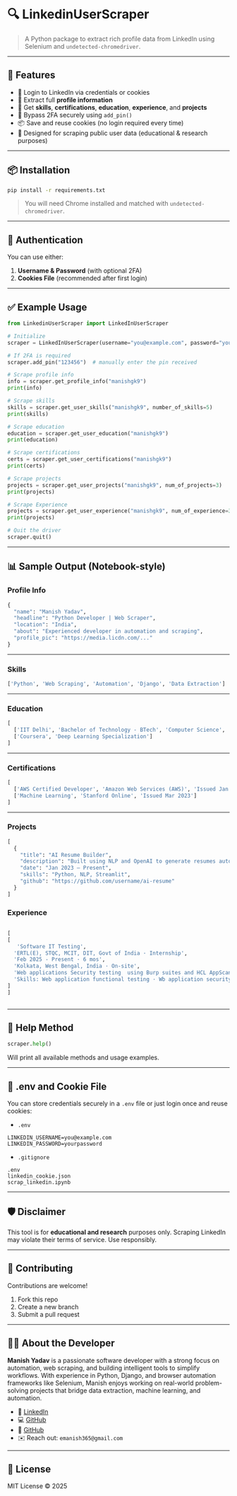 # 🔍 LinkedinUserScraper

> A Python package to extract rich profile data from LinkedIn using Selenium and `undetected-chromedriver`.

---

## 🚀 Features

- 🔐 Login to LinkedIn via credentials or cookies
- 📄 Extract full **profile information**
- 🧠 Get **skills**, **certifications**, **education**, **experience**, and **projects**
- 💼 Bypass 2FA securely using `add_pin()`
- 📦 Save and reuse cookies (no login required every time)
- 🧪 Designed for scraping public user data (educational & research purposes)

---

## 📦 Installation

```bash
pip install -r requirements.txt
````

> You will need Chrome installed and matched with `undetected-chromedriver`.

---

## 🔑 Authentication

You can use either:

1. **Username & Password** (with optional 2FA)
2. **Cookies File** (recommended after first login)

---

## ✅ Example Usage

```python
from LinkedinUserScraper import LinkedInUserScraper

# Initialize
scraper = LinkedInUserScraper(username="you@example.com", password="yourpassword", save_cookies=True, cookie_file="linkedin_cookie.json")

# If 2FA is required
scraper.add_pin("123456")  # manually enter the pin received

# Scrape profile info
info = scraper.get_profile_info("manishgk9")
print(info)

# Scrape skills
skills = scraper.get_user_skills("manishgk9", number_of_skills=5)
print(skills)

# Scrape education
education = scraper.get_user_education("manishgk9")
print(education)

# Scrape certifications
certs = scraper.get_user_certifications("manishgk9")
print(certs)

# Scrape projects
projects = scraper.get_user_projects("manishgk9", num_of_projects=3)
print(projects)

# Scrape Experience
projects = scraper.get_user_experience("manishgk9", num_of_experience=3)
print(projects)

# Quit the driver
scraper.quit()
```

---

## 📊 Sample Output (Notebook-style)

### Profile Info

```python
{
  "name": "Manish Yadav",
  "headline": "Python Developer | Web Scraper",
  "location": "India",
  "about": "Experienced developer in automation and scraping",
  "profile_pic": "https://media.licdn.com/..."
}
```

---

### Skills

```python
['Python', 'Web Scraping', 'Automation', 'Django', 'Data Extraction']
```

---

### Education

```python
[
  ['IIT Delhi', 'Bachelor of Technology - BTech', 'Computer Science', '2016 – 2020'],
  ['Coursera', 'Deep Learning Specialization']
]
```

---

### Certifications

```python
[
  ['AWS Certified Developer', 'Amazon Web Services (AWS)', 'Issued Jan 2024'],
  ['Machine Learning', 'Stanford Online', 'Issued Mar 2023']
]
```

---

### Projects

```python
[
  {
    "title": "AI Resume Builder",
    "description": "Built using NLP and OpenAI to generate resumes automatically.",
    "date": "Jan 2023 – Present",
    "skills": "Python, NLP, Streamlit",
    "github": "https://github.com/username/ai-resume"
  }
]
```

### Experience

```python

[
[
   'Software IT Testing',
  'ERTL(E), STQC, MCIT, DIT, Govt of India · Internship',
  'Feb 2025 - Present · 6 mos',
  'Kolkata, West Bengal, India · On-site',
  'Web applications Security testing  using Burp suites and HCL AppScanOWSAP TOP 10',
  'Skills: Web application functional testing · Wb application security testing · Boundary Values analysis · V model SDLC'
]
]
 

```
---

## 🔧 Help Method

```python
scraper.help()
```

Will print all available methods and usage examples.

---

## 📁 .env and Cookie File

You can store credentials securely in a `.env` file or just login once and reuse cookies:

* `.env`

```
LINKEDIN_USERNAME=you@example.com
LINKEDIN_PASSWORD=yourpassword
```

* `.gitignore`

```
.env
linkedin_cookie.json
scrap_linkedin.ipynb
```

---

## 🛡️ Disclaimer

This tool is for **educational and research** purposes only. Scraping LinkedIn may violate their terms of service. Use responsibly.

---

## 🤝 Contributing

Contributions are welcome!

1. Fork this repo
2. Create a new branch
3. Submit a pull request

---

## 👨‍💻 About the Developer

**Manish Yadav** is a passionate software developer with a strong focus on automation, web scraping, and building intelligent tools to simplify workflows. With experience in Python, Django, and browser automation frameworks like Selenium, Manish enjoys working on real-world problem-solving projects that bridge data extraction, machine learning, and automation.

* 🔗 [LinkedIn](https://www.linkedin.com/in/manishgk9)
* 💻 [GitHub](https://github.com/manishgk9/)
* 🔗 [GitHub](https://x.com/manishgk9/)
* ✉️ Reach out: `emanish365@gmail.com`

---


## 📄 License

MIT License © 2025

